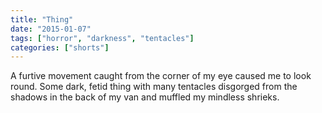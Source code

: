 ```yaml
---
title: "Thing"
date: "2015-01-07"
tags: ["horror", "darkness", "tentacles"]
categories: ["shorts"]
---
```


A furtive movement caught from the corner of my eye caused me to look round. Some dark, fetid thing with many tentacles disgorged from the shadows in the back of my van and muffled my mindless shrieks.
